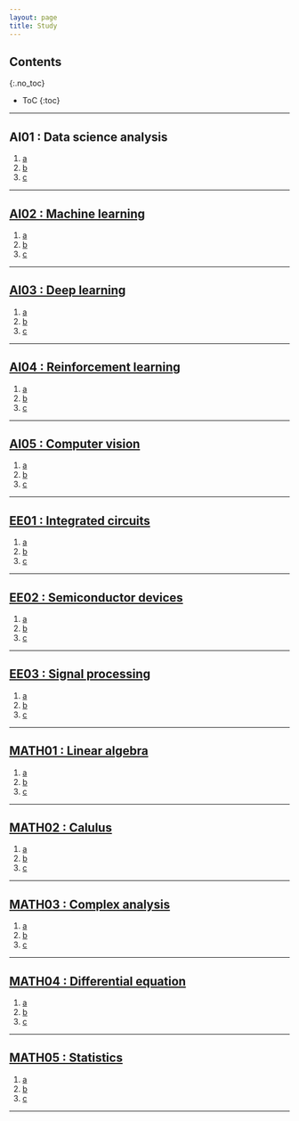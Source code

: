 ```yaml
---
layout: page
title: Study
---
```


## Contents
{:.no_toc}

* ToC
{:toc}

---

## AI01 : Data science analysis

<div>
  <p>
    <ol>
      <li><a href='https://userdyk-github.github.io/'>a</li>
      <li><a href='https://userdyk-github.github.io/'>b</li>
      <li><a href='https://userdyk-github.github.io/'>c</li>
    </ol>
  </p>
</div>

<hr>

## AI02 : Machine learning

<div>
  <p>
    <ol>
      <li><a href='https://userdyk-github.github.io/'>a</li>
      <li><a href='https://userdyk-github.github.io/'>b</li>
      <li><a href='https://userdyk-github.github.io/'>c</li>
    </ol>
  </p>
</div>


<hr>

## AI03 : Deep learning

<div>
  <p>
    <ol>
      <li><a href='https://userdyk-github.github.io/'>a</li>
      <li><a href='https://userdyk-github.github.io/'>b</li>
      <li><a href='https://userdyk-github.github.io/'>c</li>
    </ol>
  </p>
</div>

---

## AI04 : Reinforcement learning

<div>
  <p>
    <ol>
      <li><a href='https://userdyk-github.github.io/'>a</li>
      <li><a href='https://userdyk-github.github.io/'>b</li>
      <li><a href='https://userdyk-github.github.io/'>c</li>
    </ol>
  </p>
</div>


---

## AI05 : Computer vision

<div>
  <p>
    <ol>
      <li><a href='https://userdyk-github.github.io/'>a</li>
      <li><a href='https://userdyk-github.github.io/'>b</li>
      <li><a href='https://userdyk-github.github.io/'>c</li>
    </ol>
  </p>
</div>



---

## EE01 : Integrated circuits

<div>
  <p>
    <ol>
      <li><a href='https://userdyk-github.github.io/'>a</li>
      <li><a href='https://userdyk-github.github.io/'>b</li>
      <li><a href='https://userdyk-github.github.io/'>c</li>
    </ol>
  </p>
</div>


---

## EE02 : Semiconductor devices

<div>
  <p>
    <ol>
      <li><a href='https://userdyk-github.github.io/'>a</li>
      <li><a href='https://userdyk-github.github.io/'>b</li>
      <li><a href='https://userdyk-github.github.io/'>c</li>
    </ol>
  </p>
</div>


---

## EE03 : Signal processing

<div>
  <p>
    <ol>
      <li><a href='https://userdyk-github.github.io/'>a</li>
      <li><a href='https://userdyk-github.github.io/'>b</li>
      <li><a href='https://userdyk-github.github.io/'>c</li>
    </ol>
  </p>
</div>


---

## MATH01 : Linear algebra

<div>
  <p>
    <ol>
      <li><a href='https://userdyk-github.github.io/'>a</li>
      <li><a href='https://userdyk-github.github.io/'>b</li>
      <li><a href='https://userdyk-github.github.io/'>c</li>
    </ol>
  </p>
</div>


---

## MATH02 : Calulus

<div>
  <p>
    <ol>
      <li><a href='https://userdyk-github.github.io/'>a</li>
      <li><a href='https://userdyk-github.github.io/'>b</li>
      <li><a href='https://userdyk-github.github.io/'>c</li>
    </ol>
  </p>
</div>


---

## MATH03 : Complex analysis

<div>
  <p>
    <ol>
      <li><a href='https://userdyk-github.github.io/'>a</li>
      <li><a href='https://userdyk-github.github.io/'>b</li>
      <li><a href='https://userdyk-github.github.io/'>c</li>
    </ol>
  </p>
</div>

---

## MATH04 : Differential equation

<div>
  <p>
    <ol>
      <li><a href='https://userdyk-github.github.io/'>a</li>
      <li><a href='https://userdyk-github.github.io/'>b</li>
      <li><a href='https://userdyk-github.github.io/'>c</li>
    </ol>
  </p>
</div>


---

## MATH05 : Statistics

<div>
  <p>
    <ol>
      <li><a href='https://userdyk-github.github.io/'>a</li>
      <li><a href='https://userdyk-github.github.io/'>b</li>
      <li><a href='https://userdyk-github.github.io/'>c</li>
    </ol>
  </p>
</div>



---
